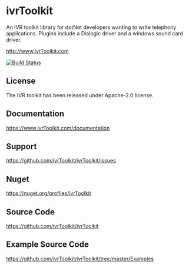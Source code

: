 ivrToolkit
==========

An IVR toolkit library for dotNet developers wanting to write telephony applications. Plugins include a Dialogic driver and a windows sound card driver.

http://www.ivrToolkit.com

[![Build Status](https://travis-ci.com/ivrToolkit/ivrToolkit.svg?branch=develop)](https://travis-ci.com/ivrToolkit/ivrToolkit)

License
-------
The IVR toolkit has been released under Apache-2.0 license.

Documentation
-------------
https://www.ivrToolkit.com/documentation

Support 
-------
https://github.com/ivrToolkit/ivrToolkit/issues

Nuget
-----

https://nuget.org/profiles/ivrToolkit

Source Code
-----------
https://github.com/ivrToolkit/ivrToolkit

Example Source Code
-------------------
https://github.com/ivrToolkit/ivrToolkit/tree/master/Examples
